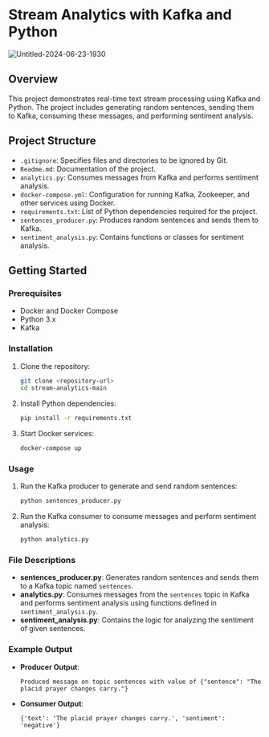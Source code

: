 # Stream Analytics with Kafka and Python

![Untitled-2024-06-23-1930](https://github.com/andrewsuadnya/PROJECT8-DataEngineering-DigitalSkola/assets/90898706/cf1f385a-2381-4c0c-b5af-1c048d4d8f0f)

## Overview
This project demonstrates real-time text stream processing using Kafka and Python. The project includes generating random sentences, sending them to Kafka, consuming these messages, and performing sentiment analysis.

## Project Structure
- `.gitignore`: Specifies files and directories to be ignored by Git.
- `Readme.md`: Documentation of the project.
- `analytics.py`: Consumes messages from Kafka and performs sentiment analysis.
- `docker-compose.yml`: Configuration for running Kafka, Zookeeper, and other services using Docker.
- `requirements.txt`: List of Python dependencies required for the project.
- `sentences_producer.py`: Produces random sentences and sends them to Kafka.
- `sentiment_analysis.py`: Contains functions or classes for sentiment analysis.

## Getting Started

### Prerequisites
- Docker and Docker Compose
- Python 3.x
- Kafka

### Installation
1. Clone the repository:
   ```bash
   git clone <repository-url>
   cd stream-analytics-main
   ```

2. Install Python dependencies:
   ```bash
   pip install -r requirements.txt
   ```

3. Start Docker services:
   ```bash
   docker-compose up
   ```

### Usage

1. Run the Kafka producer to generate and send random sentences:
   ```bash
   python sentences_producer.py
   ```

2. Run the Kafka consumer to consume messages and perform sentiment analysis:
   ```bash
   python analytics.py
   ```

### File Descriptions

- **sentences_producer.py**: Generates random sentences and sends them to a Kafka topic named `sentences`.
- **analytics.py**: Consumes messages from the `sentences` topic in Kafka and performs sentiment analysis using functions defined in `sentiment_analysis.py`.
- **sentiment_analysis.py**: Contains the logic for analyzing the sentiment of given sentences.

### Example Output

- **Producer Output**:
  ```
  Produced message on topic sentences with value of {"sentence": "The placid prayer changes carry."}
  ```

- **Consumer Output**:
  ```
  {'text': 'The placid prayer changes carry.', 'sentiment': 'negative'}
  ```
